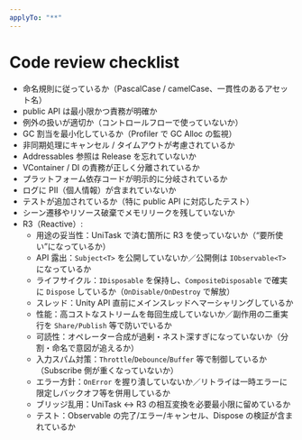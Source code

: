 ```yaml
---
applyTo: "**"
---
```


# Code review checklist

- 命名規則に従っているか（PascalCase / camelCase、一貫性のあるアセット名）
- public API は最小限かつ責務が明確か
- 例外の扱いが適切か（コントロールフローで使っていないか）
- GC 割当を最小化しているか（Profiler で GC Alloc の監視）
- 非同期処理にキャンセル / タイムアウトが考慮されているか
- Addressables 参照は Release を忘れていないか
- VContainer / DI の責務が正しく分離されているか
- プラットフォーム依存コードが明示的に分岐されているか
- ログに PII（個人情報）が含まれていないか
- テストが追加されているか（特に public API に対応したテスト）
- シーン遷移やリソース破棄でメモリリークを残していないか
- R3（Reactive）:
  - 用途の妥当性：UniTask で済む箇所に R3 を使っていないか（“要所使い”になっているか）
  - API 露出：`Subject<T>` を公開していないか／公開側は `IObservable<T>` になっているか
  - ライフサイクル：`IDisposable` を保持し、`CompositeDisposable` で確実に `Dispose` しているか（`OnDisable/OnDestroy` で解放）
  - スレッド：Unity API 直前にメインスレッドへマーシャリングしているか
  - 性能：高コストなストリームを毎回生成していないか／副作用の二重実行を `Share/Publish` 等で防いでいるか
  - 可読性：オペレーター合成が過剰・ネスト深すぎになっていないか（分割・命名で意図が追えるか）
  - 入力スパム対策：`Throttle`/`Debounce`/`Buffer` 等で制御しているか（Subscribe 側が重くなっていないか）
  - エラー方針：`OnError` を握り潰していないか／リトライは一時エラーに限定しバックオフ等を併用しているか
  - ブリッジ乱用：UniTask ↔ R3 の相互変換を必要最小限に留めているか
  - テスト：Observable の完了/エラー/キャンセル、Dispose の検証が含まれているか
